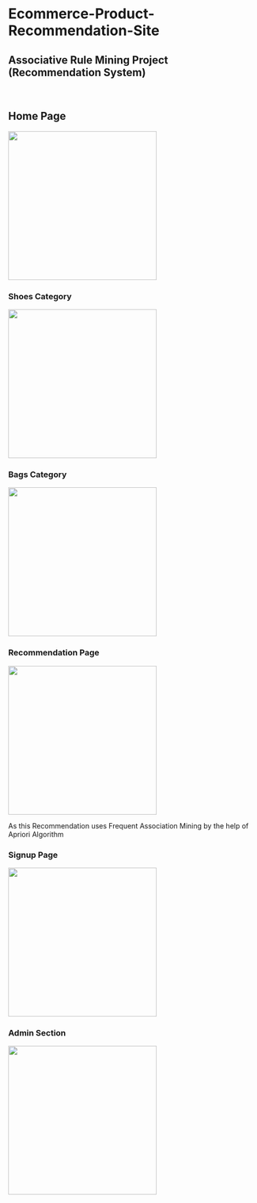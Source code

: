 # Ecommerce-Product-Recommendation-Site
<h2>Associative Rule Mining Project (Recommendation System) </h2>
<br>
<h2><strong> Home Page </strong></h2>
<img height=" 300px" src="https://github.com/MishalKhan100/Ecommerce-Product-Recommendation-Site/blob/master/images/c1.JPG" />

<br>
<h3><strong> Shoes Category </strong></h3>
<img height=" 300px" src="https://github.com/MishalKhan100/Ecommerce-Product-Recommendation-Site/blob/master/images/c2.JPG" />

<br>
<h3><strong> Bags Category </strong></h3>
<img height=" 300px" src="https://github.com/MishalKhan100/Ecommerce-Product-Recommendation-Site/blob/master/images/c3.JPG" />

<br>
<h3><strong> Recommendation Page </strong></h3>
<img height=" 300px" src="https://github.com/MishalKhan100/Ecommerce-Product-Recommendation-Site/blob/master/images/c5.JPG" />
<br>
<p>
As this Recommendation uses Frequent Association Mining by the help of Apriori Algorithm </p>
<h3><strong> Signup Page </strong></h3>
<img height=" 300px" src="https://github.com/MishalKhan100/Ecommerce-Product-Recommendation-Site/blob/master/images/c7.JPG" />
<br>
<h3><strong> Admin Section </strong></h3>
<img height=" 300px" src="https://github.com/MishalKhan100/Ecommerce-Product-Recommendation-Site/blob/master/images/c8.JPG" />
<br>
